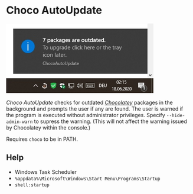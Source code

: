 # Choco AutoUpdate
![Choco AutoUpdate](/docs/example.jpg)

_Choco AutoUpdate_ checks for outdated _[Chocolatey](https://chocolatey.org/)_ packages in the background and prompts the user if any are found. The user is warned if the program is executed without administrator privileges. Specify `--hide-admin-warn` to supress the warning. (This will not affect the warning issued by Chocolatey within the console.)

Requires `choco` to be in PATH.

## Help
* Windows Task Scheduler
* `%appdata%\Microsoft\Windows\Start Menu\Programs\Startup`
* `shell:startup`
